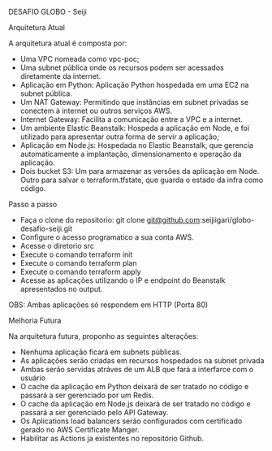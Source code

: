 DESAFIO GLOBO - Seiji


Arquitetura Atual

A arquitetura atual é composta por: 

- Uma VPC nomeada como vpc-poc;
- Uma subnet pública onde os recursos podem ser acessados diretamente da internet.
- Aplicação em Python: Aplicação Python hospedada em uma EC2 na subnet pública.
- Um NAT Gateway: Permitindo que instâncias em subnet privadas se conectem à internet ou outros serviços AWS.
- Internet Gateway: Facilita a comunicação entre a VPC e a internet.
- Um ambiente Elastic Beanstalk: Hospeda a aplicação em Node, e foi utilizado para apresentar outra forma de servir a aplicação;
- Aplicação em Node.js:  Hospedada no Elastic Beanstalk, que gerencia automaticamente a implantação, dimensionamento e operação da aplicação.
- Dois bucket S3: Um para armazenar as versões da aplicação em Node. Outro para salvar o terraform.tfstate, que guarda o estado da infra como código.

Passo a passo
- Faça o clone do repositorio: git clone git@github.com:seijiigari/globo-desafio-seiji.git
- Configure o acesso programatico a sua conta AWS.
- Acesse o diretorio src
- Execute o comando terraform init
- Execute o comando terraform plan
- Execute o comando terraform apply
- Acesse as aplicações utilizando o IP e endpoint do Beanstalk apresentados no output.

OBS: Ambas aplicações só respondem em HTTP (Porta 80)


Melhoria Futura

Na arquitetura futura, proponho as seguintes alterações:

- Nenhuma aplicação ficará em subnets públicas. 
- As aplicações serão criadas em recursos hospedados na subnet privada
- Ambas serão servidas atráves de um ALB que fará a interfarce com o usuário
- O cache da aplicação em Python deixará de ser tratado no código e passará a ser gerenciado por um Redis.
- O cache da aplicação em Node.js deixará de ser tratado no código e passará a ser gerenciado pelo API Gateway.
- Os Aplications load balancers serão configurados com certificado gerado no AWS Certificate Manger.
- Habilitar as Actions ja existentes no repositório Github.





